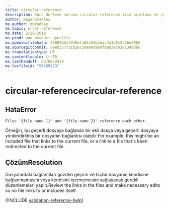 ```yaml
---
title: circular-reference
description: Docs derleme sorunu circular-reference için açıklama ve çözüm
author: meganbradley
ms.author: mbradley
ms.topic: error-reference
ms.date: 2/26/2019
ms.prod: non-product-specific
ms.openlocfilehash: 4600465cf940efa82c61bcbac4a1d912c16e6903
ms.sourcegitcommit: 89eb357721b26710e00d9b8fdab3e7628c34bdb6
ms.translationtype: HT
ms.contentlocale: tr-TR
ms.lasthandoff: 03/06/2019
ms.locfileid: "57459223"
---
```

# <a name="circular-reference"></a><span data-ttu-id="54600-103">circular-reference</span><span class="sxs-lookup"><span data-stu-id="54600-103">circular-reference</span></span>

## <a name="error"></a><span data-ttu-id="54600-104">Hata</span><span class="sxs-lookup"><span data-stu-id="54600-104">Error</span></span>

`Files '{file name 1}' and '{file name 2}' reference each other.`

<span data-ttu-id="54600-105">Örneğin, bu geçerli dosyaya bağlanan bir ekli dosya veya geçerli dosyaya yönlendirilmiş bir dosyanın bağlantısı olabilir.</span><span class="sxs-lookup"><span data-stu-id="54600-105">For example, this might be an included file that links to the current file, or a link to a file that's been redirected to the current file.</span></span>

## <a name="resolution"></a><span data-ttu-id="54600-106">Çözüm</span><span class="sxs-lookup"><span data-stu-id="54600-106">Resolution</span></span>

<span data-ttu-id="54600-107">Dosyalardaki bağlantıları gözden geçirin ve hiçbir dosyanın kendisine bağlanmamasını veya kendisini içermemesini sağlayacak gerekli düzenlemeleri yapın.</span><span class="sxs-lookup"><span data-stu-id="54600-107">Review the links in the files and make necessary edits so no file links to or includes itself.</span></span>

<!--make sure to add this file to your includes folder and verify the path-->
[!INCLUDE [validation-reference-help](includes/validation-reference-help.md)]
